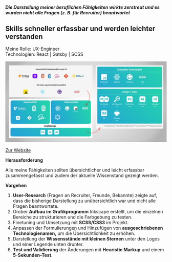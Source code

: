 ##### Die Darstellung meiner beruflichen Fähigkeiten wirkte zerstreut und es wurden nicht alle Fragen (z. B. für Recruiter) beantwortet

## Skills schneller erfassbar und werden leichter verstanden

<p style="font-size: var(--fs-small-text); color: var(--col-gray)">Meine Rolle: UX-Engineer<br/>Technologien: React | Gatsby | SCSS</p>

![Vereinsseite der Tagesmütter](../images/SkillsRework.jpg)

[Zur Website](https://sascha-nabrotzky.github.io/skills)

**Herausforderung**

Alle meine Fähigkeiten sollten übersichtlicher und leicht erfassbar zusammengefasst und zudem der aktuelle Wissenstand gezeigt werden.

**Vorgehen**

1. **User-Research** (Fragen an Recruiter, Freunde, Bekannte) zeigte auf, dass die bisherige Darstellung zu unübersichtlich war und nicht alle Fragen beantwortete.
2. Grober **Aufbau im Grafikprogramm** Inkscape erstellt, um die einzelnen Bereiche zu strukturieren und die Farbgebung zu testen.
3. Finetuning und Umsetzung mit **SCSS/CSS3** im Projekt.
4. Anpassen der Formulierungen und Hinzufügen von **ausgeschriebenen Technologienamen,** um die Übersichtlichkeit zu erhöhen.
5. Darstellung der **Wissensstände mit kleinen Sternen** unter den Logos und einer Legende unten drunter.
6. **Test und Validierung** der Änderungen mit **Heuristic Markup** und einem **5-Sekunden-Test**.
